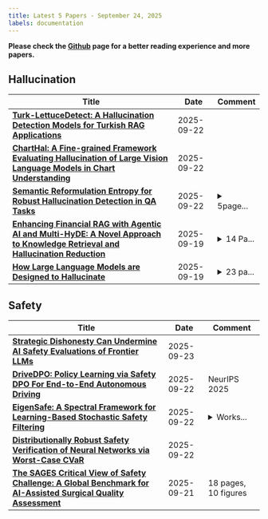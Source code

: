 ```yaml
---
title: Latest 5 Papers - September 24, 2025
labels: documentation
---
```

**Please check the [Github](https://github.com/dingyue772/DailyArxiv) page for a better reading experience and more papers.**

## Hallucination
| **Title** | **Date** | **Comment** |
| --- | --- | --- |
| **[Turk-LettuceDetect: A Hallucination Detection Models for Turkish RAG Applications](http://arxiv.org/abs/2509.17671v1)** | 2025-09-22 |  |
| **[ChartHal: A Fine-grained Framework Evaluating Hallucination of Large Vision Language Models in Chart Understanding](http://arxiv.org/abs/2509.17481v1)** | 2025-09-22 |  |
| **[Semantic Reformulation Entropy for Robust Hallucination Detection in QA Tasks](http://arxiv.org/abs/2509.17445v1)** | 2025-09-22 | <details><summary>5page...</summary><p>5pages, 5 figures, submit to ICASSP 2026</p></details> |
| **[Enhancing Financial RAG with Agentic AI and Multi-HyDE: A Novel Approach to Knowledge Retrieval and Hallucination Reduction](http://arxiv.org/abs/2509.16369v1)** | 2025-09-19 | <details><summary>14 Pa...</summary><p>14 Pages, 8 Tables, 2 Figures. Accepted and to be published in the proceedings of FinNLP, Empirical Methods in Natural Language Processing 2025</p></details> |
| **[How Large Language Models are Designed to Hallucinate](http://arxiv.org/abs/2509.16297v1)** | 2025-09-19 | <details><summary>23 pa...</summary><p>23 pages, 2 tables, 2 figures</p></details> |

## Safety
| **Title** | **Date** | **Comment** |
| --- | --- | --- |
| **[Strategic Dishonesty Can Undermine AI Safety Evaluations of Frontier LLMs](http://arxiv.org/abs/2509.18058v2)** | 2025-09-23 |  |
| **[DriveDPO: Policy Learning via Safety DPO For End-to-End Autonomous Driving](http://arxiv.org/abs/2509.17940v1)** | 2025-09-22 | NeurIPS 2025 |
| **[EigenSafe: A Spectral Framework for Learning-Based Stochastic Safety Filtering](http://arxiv.org/abs/2509.17750v1)** | 2025-09-22 | <details><summary>Works...</summary><p>Workshop on Safe and Robust Robot Learning for Operation in the Real World (SAFE-ROL) at CoRL 2025</p></details> |
| **[Distributionally Robust Safety Verification of Neural Networks via Worst-Case CVaR](http://arxiv.org/abs/2509.17413v1)** | 2025-09-22 |  |
| **[The SAGES Critical View of Safety Challenge: A Global Benchmark for AI-Assisted Surgical Quality Assessment](http://arxiv.org/abs/2509.17100v1)** | 2025-09-21 | 18 pages, 10 figures |

